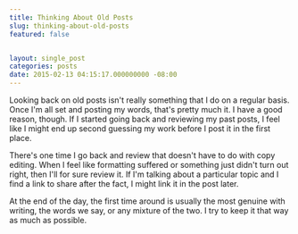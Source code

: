 ```yaml
---
title: Thinking About Old Posts
slug: thinking-about-old-posts
featured: false


layout: single_post
categories: posts
date: 2015-02-13 04:15:17.000000000 -08:00
---
```


Looking back on old posts isn't really something that I do on a regular basis. Once I'm all set and posting my words, that's pretty much it. I have a good reason, though. If I started going back and reviewing my past posts, I feel like I might end up second guessing my work before I post it in the first place.

There's one time I go back and review that doesn't have to do with copy editing. When I feel like formatting suffered or something just didn't turn out right, then I'll for sure review it. If I'm talking about a particular topic and I find a link to share after the fact, I might link it in the post later.

At the end of the day, the first time around is usually the most genuine with writing, the words we say, or any mixture of the two. I try to keep it that way as much as possible.

